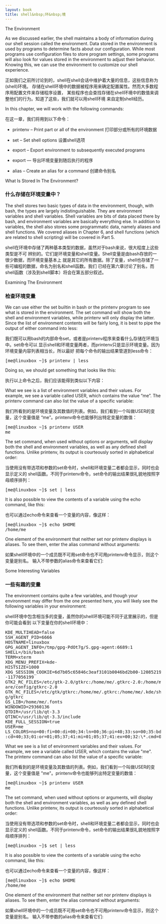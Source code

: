 ```yaml
---
layout: book
title: shell&nbsp;环&nbsp;境
---
```

The Environment

As we discussed earlier, the shell maintains a body of information during our shell
session called the environment. Data stored in the environment is used by programs to
determine facts about our configuration. While most programs use configuration files to
store program settings, some programs will also look for values stored in the environment
to adjust their behavior. Knowing this, we can use the environment to customize our
shell experience.

正如我们之前所讨论到的，shell在shell会话中维护着大量的信息，这些信息称为(shell)环境。
存储在shell环境中的数据被程序用来确定配置属性。然而大多数程序用配置文件来存储程序设置，
某些程序也会查找存储在shell环境中的数值来调整他们的行为。知道了这些，我们就可以用shell环境
来自定制shell经历。

In this chapter, we will work with the following commands:

在这一章，我们将用到以下命令：

* printenv – Print part or all of the environment 打印部分或所有的环境数据

* set – Set shell options 设置shell选项

* export – Export environment to subsequently executed programs
  
* export — 导出环境变量到随后执行的程序
  
* alias – Create an alias for a command 创建命令别名

What Is Stored In The Environment?

### 什么存储在环境变量中？

The shell stores two basic types of data in the environment, though, with bash, the
types are largely indistinguishable. They are environment variables and shell variables.
Shell variables are bits of data placed there by bash, and environment variables are
basically everything else. In addition to variables, the shell also stores some
programmatic data, namely aliases and shell functions. We covered aliases in Chapter 6,
and shell functions (which are related to shell scripting) will be covered in Part 5.

shell在环境中存储了两种基本类型的数据，虽然对于bash来说，很大程度上这些类型是不可
辨别的。它们是环境变量和shell变量。Shell变量是由bash存放的一很少数据，而环境变量基本上
就是其它的所有数据。除了变量，shell也存储了一些可编程的数据，命名为别名和shell函数。我们
已经在第六章讨论了别名，而shell函数（涉及到shell脚本）将会在第五部分叙述。

Examining The Environment

### 检查环境变量

We can use either the set builtin in bash or the printenv program to see what is
stored in the environment. The set command will show both the shell and environment
variables, while printenv will only display the latter. Since the list of environment
contents will be fairly long, it is best to pipe the output of either command into less:

我们既可以用bash的内部命令set，或者是printenv程序来查看什么存储在环境当中。set命令可以
显示shell和环境变量两者，而printenv只是显示环境变量。因为环境变量内容列表相当长，所以最好
把每个命令的输出结果管道到less命令：

<div class="code"><pre>
<tt>[me@linuxbox ~]$ printenv | less</tt>
</pre></div>

Doing so, we should get something that looks like this:

执行以上命令之后，我们应该能得到类似以下内容：

What we see is a list of environment variables and their values. For example, we see a
variable called USER, which contains the value “me”. The printenv command can
also list the value of a specific variable:

我们所看到的是环境变量及其数值的列表。例如，我们看到一个叫做USER的变量，这个变量值是
“me”。printenv命令也能够列出特定变量的数值：

<div class="code"><pre>
<tt>[me@linuxbox ~]$ printenv USER
me</tt>
</pre></div>

The set command, when used without options or arguments, will display both the shell
and environment variables, as well as any defined shell functions. Unlike printenv,
its output is courteously sorted in alphabetical order:

当使用没有带选项和参数的set命令时，shell和环境变量二者都会显示，同时也会显示定义的
shell函数。不同于printenv命令，set命令的输出结果很礼貌地按照字母顺序排列：

<div class="code"><pre>
<tt>[me@linuxbox ~]$ set | less</tt>
</pre></div>

It is also possible to view the contents of a variable using the echo command, like this:

也可以通过echo命令来查看一个变量的内容，像这样：

<div class="code"><pre>
<tt>[me@linuxbox ~]$ echo $HOME
/home/me</tt>
</pre></div>

One element of the environment that neither set nor printenv displays is aliases. To
see them, enter the alias command without arguments:

如果shell环境中的一个成员既不可用set命令也不可用printenv命令显示，则这个变量是别名。
输入不带参数的alias命令来查看它们:

Some Interesting Variables

### 一些有趣的变量

The environment contains quite a few variables, and though your environment may differ
from the one presented here, you will likely see the following variables in your
environment:

shell环境中包含相当多的变量，虽然你的shell环境可能不同于这里展示的，但是你可能会看到
以下变量在你的shell环境中：

<div class="code"><pre>
<tt>KDE_MULTIHEAD=false
SSH_AGENT_PID=6666
HOSTNAME=linuxbox
GPG_AGENT_INFO=/tmp/gpg-PdOt7g/S.gpg-agent:6689:1
SHELL=/bin/bash
TERM=xterm
XDG_MENU_PREFIX=kde-
HISTSIZE=1000
XDG_SESSION_COOKIE=6d7b05c65846c3eaf3101b0046bd2b00-1208521990.996705
-1177056199
GTK2_RC_FILES=/etc/gtk-2.0/gtkrc:/home/me/.gtkrc-2.0:/home/me/.kde/sh
are/config/gtkrc-2.0
GTK_RC_FILES=/etc/gtk/gtkrc:/home/me/.gtkrc:/home/me/.kde/share/confi
g/gtkrc
GS_LIB=/home/me/.fonts
WINDOWID=29360136
QTDIR=/usr/lib/qt-3.3
QTINC=/usr/lib/qt-3.3/include
KDE_FULL_SESSION=true
USER=me
LS_COLORS=no=00:fi=00:di=00;34:ln=00;36:pi=40;33:so=00;35:bd=40;33;01
:cd=40;33;01:or=01;05;37;41:mi=01;05;37;41:ex=00;32:\*.cmd=00;32:\*.exe:</tt>
</pre></div>

What we see is a list of environment variables and their values. For example, we see a
variable called USER, which contains the value &quot;me&quot;. The printenv command can
also list the value of a specific variable:

我们所看到的是环境变量及其数值的列表。例如，我们看到一个叫做USER的变量，这个变量值是
&quot;me&quot;。printenv命令也能够列出特定变量的数值：

<div class="code"><pre>
<tt>[me@linuxbox ~]$ printenv USER
me</tt>
</pre></div>

The set command, when used without options or arguments, will display both the shell
and environment variables, as well as any defined shell functions. Unlike printenv,
its output is courteously sorted in alphabetical order:

当使用没有带选项和参数的set命令时，shell和环境变量二者都会显示，同时也会显示定义的
shell函数。不同于printenv命令，set命令的输出结果很礼貌地按照字母顺序排列：

<div class="code"><pre>
<tt>[me@linuxbox ~]$ set | less</tt>
</pre></div>

It is also possible to view the contents of a variable using the echo command, like this:

也可以通过echo命令来查看一个变量的内容，像这样：

<div class="code"><pre>
<tt>[me@linuxbox ~]$ echo $HOME
/home/me</tt>
</pre></div>

One element of the environment that neither set nor printenv displays is aliases. To
see them, enter the alias command without arguments:

如果shell环境中的一个成员既不可用set命令也不可用printenv命令显示，则这个变量是别名。
输入不带参数的alias命令来查看它们:


